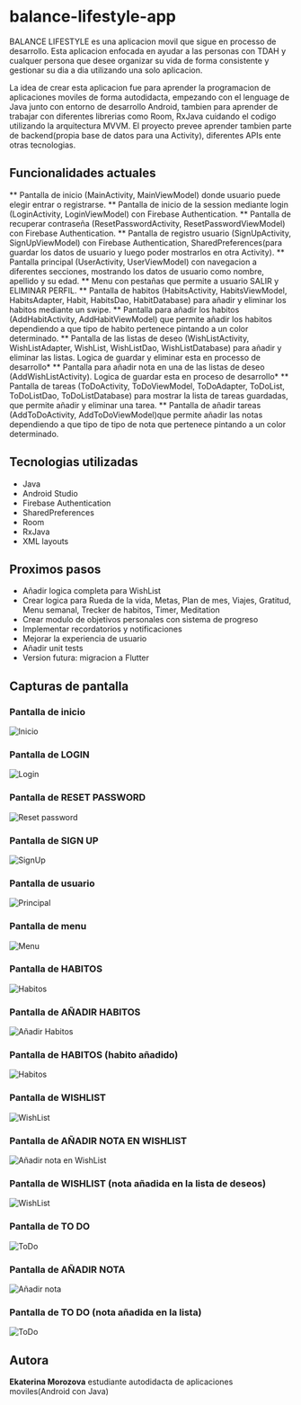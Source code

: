 # balance-lifestyle-app
BALANCE LIFESTYLE es una aplicacion movil que sigue en processo de desarrollo. Esta aplicacion enfocada en ayudar a las personas con TDAH y cualquer persona que desee organizar su vida de forma consistente y gestionar su dia a dia utilizando una solo aplicacion.

La idea de crear esta aplicacion fue para aprender la programacion de aplicaciones moviles de forma autodidacta, empezando con el lenguage de Java junto con entorno de desarrollo Android, tambien para aprender de trabajar con diferentes librerias como Room, RxJava cuidando el codigo utilizando la arquitectura MVVM. El proyecto prevee aprender tambien parte de backend(propia base de datos para una Activity), diferentes APIs ente otras tecnologias.

## Funcionalidades actuales

** Pantalla de inicio (MainActivity, MainViewModel) donde usuario puede elegir entrar o registrarse.
** Pantalla de inicio de la session mediante login (LoginActivity, LoginViewModel) con Firebase Authentication.
** Pantalla de recuperar contraseña (ResetPasswordActivity, ResetPasswordViewModel) con Firebase Authentication.
** Pantalla de registro usuario (SignUpActivity, SignUpViewModel) con Firebase Authentication, SharedPreferences(para guardar los datos de usuario y luego poder mostrarlos en otra Activity).
** Pantalla principal (UserActivity, UserViewModel) con navegacion a diferentes secciones, mostrando los datos de usuario como nombre, apellido y su edad.
** Menu con pestañas que permite a usuario SALIR y ELIMINAR PERFIL.
** Pantalla de habitos (HabitsActivity, HabitsViewModel, HabitsAdapter, Habit, HabitsDao, HabitDatabase) para añadir y eliminar los habitos mediante un swipe.
** Pantalla para añadir los habitos (AddHabitActivity, AddHabitViewModel) que permite añadir los habitos dependiendo a que tipo de habito pertenece pintando a un color determinado.
** Pantalla de las listas de deseo (WishListActivity, WishListAdapter, WishList, WishListDao, WishListDatabase) para añadir y eliminar las listas. Logica de guardar y eliminar esta en processo de desarrollo*
** Pantalla para añadir nota en una de las listas de deseo (AddWishListActivity). Logica de guardar esta en proceso de desarrollo*
** Pantalla de tareas (ToDoActivity, ToDoViewModel, ToDoAdapter, ToDoList, ToDoListDao, ToDoListDatabase) para mostrar la lista de tareas guardadas, que permite añadir y eliminar una tarea. 
** Pantalla de añadir tareas (AddToDoActivity, AddToDoViewModel)que permite añadir las notas dependiendo a que tipo de tipo de nota que pertenece pintando a un color determinado.

## Tecnologias utilizadas

- Java
- Android Studio
- Firebase Authentication
- SharedPreferences
- Room
- RxJava
- XML layouts


## Proximos pasos

- Añadir logica completa para WishList
- Crear logica para Rueda de la vida, Metas, Plan de mes, Viajes, Gratitud, Menu semanal, Trecker de habitos, Timer, Meditation
- Crear modulo de objetivos personales con sistema de progreso
- Implementar recordatorios y notificaciones
- Mejorar la experiencia de usuario
- Añadir unit tests
- Version futura: migracion a Flutter

## Capturas de pantalla

### Pantalla de inicio

![Inicio](screenshots/main_menu.jpg)

### Pantalla de LOGIN

![Login](screenshots/login_screen.jpg)

### Pantalla de RESET PASSWORD

![Reset password](screenshots/reset_screen.jpg)

### Pantalla de SIGN UP

![SignUp](screenshots/signup_screen.jpg)

### Pantalla de usuario

![Principal](screenshots/user_screen.jpg)

### Pantalla de menu

![Menu](screenshots/menu_user.jpg)

### Pantalla de HABITOS

![Habitos](screenshots/habit_screen0.jpg)

### Pantalla de AÑADIR HABITOS

![Añadir Habitos](screenshots/add_habit_screen.jpg)

### Pantalla de HABITOS (habito añadido)

![Habitos](screenshots/habit_screen1.jpg)

### Pantalla de WISHLIST

![WishList](screenshots/wishlist_screen.jpg)

### Pantalla de AÑADIR NOTA EN WISHLIST

![Añadir nota en WishList](screenshots/add_wishlist_screen.jpg)

### Pantalla de WISHLIST (nota añadida en la lista de deseos)

![WishList](screenshots/wishlist_screen1.jpg)

### Pantalla de TO DO

![ToDo](screenshots/todo_screen0.jpg)

### Pantalla de AÑADIR NOTA

![Añadir nota](screenshots/add_todo_screen.jpg)

### Pantalla de TO DO (nota añadida en la lista)

![ToDo](screenshots/todo_screen1.jpg)




## Autora

**Ekaterina Morozova**
estudiante autodidacta de aplicaciones moviles(Android con Java)






